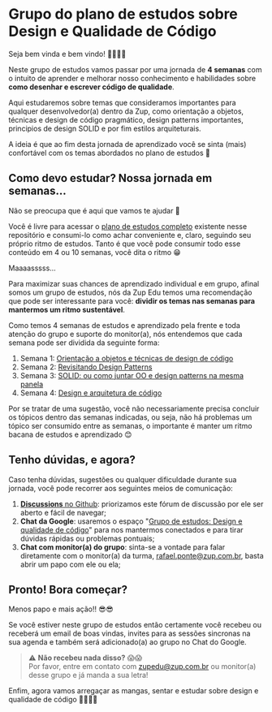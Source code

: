 # Grupo do plano de estudos sobre Design e Qualidade de Código

Seja bem vinda e bem vindo! 👏🏻👏🏻

Neste grupo de estudos vamos passar por uma jornada de **4 semanas** com o intuito de aprender e melhorar nosso conhecimento e habilidades sobre **como desenhar e escrever código de qualidade**.

Aqui estudaremos sobre temas que consideramos importantes para qualquer desenvolvedor(a) dentro da Zup, como orientação a objetos, técnicas e design de código pragmático, design patterns importantes, principios de design SOLID e por fim estilos arquiteturais.

A ideia é que ao fim desta jornada de aprendizado você se sinta (mais) confortável com os temas abordados no plano de estudos 🥳

## Como devo estudar? Nossa jornada em semanas...

Não se preocupa que é aqui que vamos te ajudar 🥳

Você é livre para acessar o [plano de estudos completo](/plano-de-estudos-sobre-design-e-qualidade-codigo.md) existente nesse repositório e consumi-lo como achar conveniente e, claro, seguindo seu próprio ritmo de estudos. Tanto é que você pode consumir todo esse conteúdo em 4 ou 10 semanas, você dita o ritmo 😁

Maaaasssss...

Para maximizar suas chances de aprendizado individual e em grupo, afinal somos um grupo de estudos, nós da Zup Edu temos uma recomendação que pode ser interessante para você: **dividir os temas nas semanas para mantermos um ritmo sustentável**.

Como temos 4 semanas de estudos e aprendizado pela frente e toda atenção do grupo e suporte do monitor(a), nós entendemos que cada semana pode ser dividida da seguinte forma: 

1. Semana 1: [Orientação a objetos e técnicas de design de código](/plano-de-estudos-sobre-design-e-qualidade-codigo.md#1-orienta%C3%A7%C3%A3o-a-objetos-e-t%C3%A9cnicas-de-design-de-c%C3%B3digo)
2. Semana 2: [Revisitando Design Patterns](/plano-de-estudos-sobre-design-e-qualidade-codigo.md#2-revisitando-design-patterns)
3. Semana 3: [SOLID: ou como juntar OO e design patterns na mesma panela](/plano-de-estudos-sobre-design-e-qualidade-codigo.md#3-solid-ou-como-juntar-oo-e-design-patterns-na-mesma-panela)
4. Semana 4: [Design e arquitetura de código](/plano-de-estudos-sobre-design-e-qualidade-codigo.md#4-design-e-arquitetura-de-código)

Por se tratar de uma sugestão, você não necessariamente precisa concluir os tópicos dentro das semanas indicadas, ou seja, não há problemas um tópico ser consumido entre as semanas, o importante é manter um ritmo bacana de estudos e aprendizado 😊

## Tenho dúvidas, e agora?

Caso tenha dúvidas, sugestões ou qualquer dificuldade durante sua jornada, você pode recorrer aos seguintes meios de comunicação:

1. [**Discussions** no Github](https://github.com/rafaelpontezup/grupo-plano-de-estudos-qualidade-de-codigo/discussions): priorizamos este fórum de discussão por ele ser aberto e fácil de navegar;
2. **Chat da Google**: usaremos o espaço "[Grupo de estudos: Design e qualidade de código](https://chat.google.com/room/AAAAYF6wvU8?cls=4)" para nos mantermos conectados e para tirar dúvidas rápidas ou problemas pontuais;
3. **Chat com monitor(a) do grupo**: sinta-se a vontade para falar diretamente com o monitor(a) da turma, rafael.ponte@zup.com.br, basta abrir um papo com ele ou ela;

## Pronto! Bora começar?

Menos papo e mais ação!! 😎😎

Se você estiver neste grupo de estudos então certamente você recebeu ou receberá um email de boas vindas, invites para as sessões sincronas na sua agenda e também será adicionado(a) ao grupo no Chat do Google.

> ⚠️ **Não recebeu nada disso?** 😱😱 <br/>
> Por favor, entre em contato com zupedu@zup.com.br ou monitor(a) desse grupo e já manda a sua letra!


Enfim, agora vamos arregaçar as mangas, sentar e estudar sobre design e qualidade de código 👊🏻👊🏻




